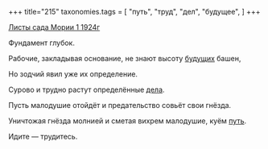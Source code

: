 +++
title="215"
taxonomies.tags = [
 "путь",
 "труд",
 "дел",
 "будущее",
]
+++

[Листы сада Мории 1 1924г](/agni/1924)

Фундамент глубок.   

Рабочие, закладывая основание, не знают высоту [будущих](/tags/будущее) башен,   

Но зодчий явил уже их определение.   

Сурово и трудно растут определённые [дела](/tags/дел).   

Пусть малодушие отойдёт и предательство совьёт свои гнёзда.   

Уничтожая гнёзда молнией и сметая вихрем малодушие, куём [путь](/tags/путь).   

Идите — трудитесь.   

